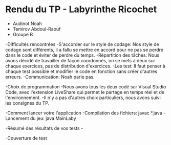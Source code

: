# Rendu du TP - Labyrinthe Ricochet

- Audinot Noah
- Temirov Abdoul-Raouf
- Groupe B


-Difficultés rencontrées
    -S'accorder sur le style de codage: 
        Nos style de codage sont différents, il a fallu se mettre en accord pour ne pas se perdre dans le code et éviter de perdre du temps.
    -Répartition des tâches:
        Nous avons décidé de travailler de façon coordonnés, on se mets à deux sur chaque exercices, pas de distribution d'exercices.
    -Les test:
        Il faut penser à chaque test possible et modifier le code en fonction sans créer d'autres erreurs.
    -Communication:
        Noah parle pas.


-Choix de programmation
    -Nous avons tous les deux codé sur Visual Studio Code, avec l'extension LiveShare qui permet le partage en temps réel et de l'environnement.
    -Il n'y a pas d'autres choix particuliers, nous avons suivi les consignes du TP.

-Comment lancer votre l'application
    -Compilation des fichiers: 
        javac *.java
    -Lancement du jeu:
        java MainLaby

-Résumé des résultats de vos tests
    -


-Couverture de test
    